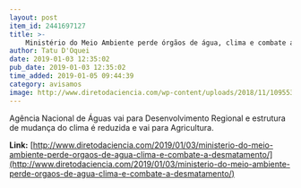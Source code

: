 ```yaml
---
layout: post
item_id: 2441697127
title: >-
    Ministério do Meio Ambiente perde órgãos de água, clima e combate a desmatamento
author: Tatu D'Oquei
date: 2019-01-03 12:35:02
pub_date: 2019-01-03 12:35:02
time_added: 2019-01-05 09:44:39
category: avisamos
image: http://www.diretodaciencia.com/wp-content/uploads/2018/11/1095533-vacpto__25.10.17_12.jpg
---
```


Agência Nacional de Águas vai para Desenvolvimento Regional e estrutura de mudança do clima é reduzida e vai para Agricultura.

**Link:** [http://www.diretodaciencia.com/2019/01/03/ministerio-do-meio-ambiente-perde-orgaos-de-agua-clima-e-combate-a-desmatamento/](http://www.diretodaciencia.com/2019/01/03/ministerio-do-meio-ambiente-perde-orgaos-de-agua-clima-e-combate-a-desmatamento/)

